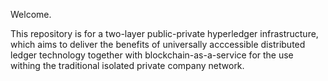 Welcome.

This repository is for a two-layer public-private hyperledger infrastructure, which aims to deliver 
the benefits of universally acccessible distributed ledger technology together with blockchain-as-a-service
for the use withing the traditional isolated private company network.
